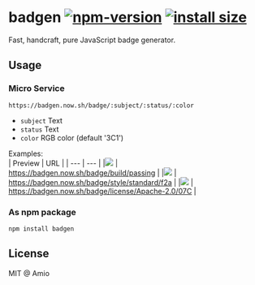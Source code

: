 # badgen [![npm-version][npm-badge]][npm-link] [![install size][pp-badge]][pp-link]

Fast, handcraft, pure JavaScript badge generator.

## Usage

### Micro Service

`https://badgen.now.sh/badge/:subject/:status/:color`

- `subject` Text
- `status` Text
- `color` RGB color (default '3C1')

Examples:  
| Preview | URL |
| --- | --- |
|![](https://badgen.now.sh/badge/build/passing) | https://badgen.now.sh/badge/build/passing |
|![](https://badgen.now.sh/badge/style/standard/f2a) | https://badgen.now.sh/badge/style/standard/f2a |
|![](https://badgen.now.sh/badge/license/Apache-2.0/07C) | https://badgen.now.sh/badge/license/Apache-2.0/07C |

### As npm package

```npm install badgen```

## License

MIT @ Amio

[npm-badge]: https://img.shields.io/npm/v/badgen.svg
[npm-link]: https://www.npmjs.com/package/badgen
[pp-badge]: https://packagephobia.now.sh/badge?p=badgen
[pp-link]: https://packagephobia.now.sh/result?p=badgen
